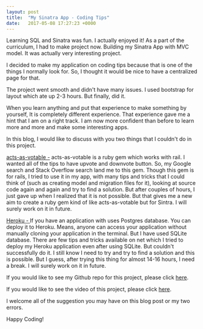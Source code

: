 ```yaml
---
layout: post
title:  "My Sinatra App - Coding Tips"
date:   2017-05-08 17:27:23 +0000
---
```



Learning SQL and Sinatra was fun. I actually enjoyed it! As a part of the curriculum, I had to make project now. Building my Sinatra App with MVC model. It was actually very interesting project. 

I decided to make my application on coding tips because that is one of the things I normally look for. So, I thought it would be nice to have a centralized page for that.

The project went smooth and didn't have many issues. I used bootstrap for layout which ate up 2-3 hours. But finally, did it.

When you learn anything and put that experience to make something by yourself, It is completely different experience. That experience gave me a hint that I am on a right track. I am now more confident than before to learn more and more and make some interesting apps.

In this blog, I would like to discuss with you two things that I couldn't do in this project.

[acts-as-votable -](http://github.com/ryanto/acts_as_votable) acts-as-votable is a ruby gem which works with rail. I wanted all of the tips to have upvote and downvote button. So, my Google search and Stack Overflow search land me to this gem. Though this gem is for rails, I tried to use it in my app, with many tips and tricks that I could think of (such as creating model and migration files for it), looking at source code again and again and try to find a solution. But after couples of hours, I just gave up when I realized that it is not possible. But that gives me a new aim to create a ruby gem kind of like acts-as-votable but for Sintra. I will surely work on it in future.

[Heroku - ](https://devcenter.heroku.com/articles/getting-started-with-rails4) If you have an application with uses Postgres database. You can deploy it to Heroku. Means, anyone can access your application without manually cloning your application in the terminal. But I have used SQLite database. There are few tips and tricks available on net which I tried to deploy my Heroku application even after using SQLite. But couldn't successfully do it. I still know I need to try and try to find a solution and this is possible. But I guess, after trying this thing for almost 14-16 hours, I need a break. I will surely work on it in future.

If you would like to see my Github repo for this project, please click [here](https://github.com/HimaChitalia/Sinatra-Project-Coding-Tips).

If you would like to see the video of this project, please click [here](https://www.youtube.com/watch?v=SKLn6lbPUOw&list=PLBouSX1ip6YMoRBKnKtKSoN5k-fEM8HFH).

I welcome all of the suggestion you may have on this blog post or my two errors.

Happy Coding!

